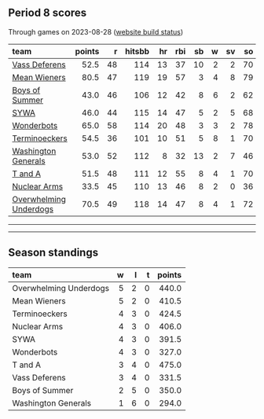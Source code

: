 

## Period 8 scores

Through games on 2023-08-28 ([website build status](https://github.com/brian-bot/pl-site/actions))


|team                   | points|  r| hitsbb| hr| rbi| sb|  w| sv| so|   era|  whip|
|:----------------------|------:|--:|------:|--:|---:|--:|--:|--:|--:|-----:|-----:|
|[Vass Deferens](./vassdeferens)|   52.5| 48|    114| 13|  37| 10|  2|  2| 70| 4.500| 1.452|
|[Mean Wieners](./meanwieners)|   80.5| 47|    119| 19|  57|  3|  4|  8| 79| 2.850| 1.033|
|[Boys of Summer](./boysofsummer)|   43.0| 46|    106| 12|  42|  8|  6|  2| 62| 5.128| 1.441|
|[SYWA](./sywa)         |   46.0| 44|    115| 14|  47|  5|  2|  5| 68| 5.661| 1.387|
|[Wonderbots](./wonderbots)|   65.0| 58|    114| 20|  48|  3|  3|  2| 78| 4.863| 1.251|
|[Terminoeckers](./terminoeckers)|   54.5| 36|    101| 10|  51|  5|  8|  1| 70| 2.604| 0.944|
|[Washington Generals](./washingtongenerals)|   53.0| 52|    112|  8|  32| 13|  2|  7| 46| 4.500| 1.152|
|[T and A](./tanda)     |   51.5| 48|    111| 12|  55|  8|  4|  1| 70| 4.840| 1.514|
|[Nuclear Arms](./nucleararms)|   33.5| 45|    110| 13|  46|  8|  2|  0| 36| 5.257| 1.274|
|[Overwhelming Underdogs](./overwhelmingunderdogs)|   70.5| 49|    118| 14|  47|  8|  4|  1| 72| 3.629| 1.113|

* * *
* * *

## Season standings


|team                   |  w|  l|  t| points|
|:----------------------|--:|--:|--:|------:|
|Overwhelming Underdogs |  5|  2|  0|  440.0|
|Mean Wieners           |  5|  2|  0|  410.5|
|Terminoeckers          |  4|  3|  0|  424.5|
|Nuclear Arms           |  4|  3|  0|  406.0|
|SYWA                   |  4|  3|  0|  391.5|
|Wonderbots             |  4|  3|  0|  327.0|
|T and A                |  3|  4|  0|  475.0|
|Vass Deferens          |  3|  4|  0|  331.5|
|Boys of Summer         |  2|  5|  0|  350.0|
|Washington Generals    |  1|  6|  0|  294.0|


